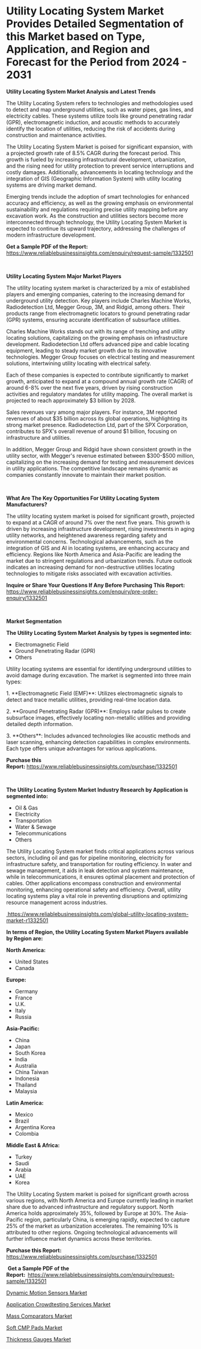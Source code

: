 <p><h1>Utility Locating System Market Provides Detailed Segmentation of this Market based on Type, Application, and Region and Forecast for the Period from 2024 - 2031</h1></p><p><strong>Utility Locating System Market Analysis and Latest Trends</strong></p>
<p><p>The Utility Locating System refers to technologies and methodologies used to detect and map underground utilities, such as water pipes, gas lines, and electricity cables. These systems utilize tools like ground penetrating radar (GPR), electromagnetic induction, and acoustic methods to accurately identify the location of utilities, reducing the risk of accidents during construction and maintenance activities.</p><p>The Utility Locating System Market is poised for significant expansion, with a projected growth rate of 8.5% CAGR during the forecast period. This growth is fueled by increasing infrastructural development, urbanization, and the rising need for utility protection to prevent service interruptions and costly damages. Additionally, advancements in locating technology and the integration of GIS (Geographic Information System) with utility locating systems are driving market demand. </p><p>Emerging trends include the adoption of smart technologies for enhanced accuracy and efficiency, as well as the growing emphasis on environmental sustainability and regulations requiring precise utility mapping before any excavation work. As the construction and utilities sectors become more interconnected through technology, the Utility Locating System Market is expected to continue its upward trajectory, addressing the challenges of modern infrastructure development.</p></p>
<p><strong>Get a Sample PDF of the Report:&nbsp;</strong> <a href="https://www.reliablebusinessinsights.com/enquiry/request-sample/1332501?utm_campaign=62&utm_medium=2&utm_source=Github&utm_content=ia&utm_term=01102024&utm_id=utility-locating-system">https://www.reliablebusinessinsights.com/enquiry/request-sample/1332501</a></p>
<p>&nbsp;</p>
<p><strong>Utility Locating System Major Market Players</strong></p>
<p><p>The utility locating system market is characterized by a mix of established players and emerging companies, catering to the increasing demand for underground utility detection. Key players include Charles Machine Works, Radiodetection Ltd, Megger Group, 3M, and Ridgid, among others. Their products range from electromagnetic locators to ground penetrating radar (GPR) systems, ensuring accurate identification of subsurface utilities.</p><p>Charles Machine Works stands out with its range of trenching and utility locating solutions, capitalizing on the growing emphasis on infrastructure development. Radiodetection Ltd offers advanced pipe and cable locating equipment, leading to steady market growth due to its innovative technologies. Megger Group focuses on electrical testing and measurement solutions, intertwining utility locating with electrical safety.</p><p>Each of these companies is expected to contribute significantly to market growth, anticipated to expand at a compound annual growth rate (CAGR) of around 6-8% over the next five years, driven by rising construction activities and regulatory mandates for utility mapping. The overall market is projected to reach approximately $3 billion by 2028.</p><p>Sales revenues vary among major players. For instance, 3M reported revenues of about $35 billion across its global operations, highlighting its strong market presence. Radiodetection Ltd, part of the SPX Corporation, contributes to SPX's overall revenue of around $1 billion, focusing on infrastructure and utilities.</p><p>In addition, Megger Group and Ridgid have shown consistent growth in the utility sector, with Megger's revenue estimated between $300-$500 million, capitalizing on the increasing demand for testing and measurement devices in utility applications. The competitive landscape remains dynamic as companies constantly innovate to maintain their market position.</p></p>
<p>&nbsp;</p>
<p><strong>What Are The Key Opportunities For Utility Locating System Manufacturers?</strong></p>
<p><p>The utility locating system market is poised for significant growth, projected to expand at a CAGR of around 7% over the next five years. This growth is driven by increasing infrastructure development, rising investments in aging utility networks, and heightened awareness regarding safety and environmental concerns. Technological advancements, such as the integration of GIS and AI in locating systems, are enhancing accuracy and efficiency. Regions like North America and Asia-Pacific are leading the market due to stringent regulations and urbanization trends. Future outlook indicates an increasing demand for non-destructive utilities locating technologies to mitigate risks associated with excavation activities.</p></p>
<p><strong>Inquire or Share Your Questions If Any Before Purchasing This Report:</strong> <a href="https://www.reliablebusinessinsights.com/enquiry/pre-order-enquiry/1332501?utm_campaign=62&utm_medium=2&utm_source=Github&utm_content=ia&utm_term=01102024&utm_id=utility-locating-system">https://www.reliablebusinessinsights.com/enquiry/pre-order-enquiry/1332501</a></p>
<p>&nbsp;</p>
<p><strong>Market Segmentation</strong></p>
<p><strong>The Utility Locating System Market Analysis by types is segmented into:</strong></p>
<p><ul><li>Electromagnetic Field</li><li>Ground Penetrating Radar (GPR)</li><li>Others</li></ul></p>
<p><p>Utility locating systems are essential for identifying underground utilities to avoid damage during excavation. The market is segmented into three main types: </p><p>1. **Electromagnetic Field (EMF)**: Utilizes electromagnetic signals to detect and trace metallic utilities, providing real-time location data. </p><p>2. **Ground Penetrating Radar (GPR)**: Employs radar pulses to create subsurface images, effectively locating non-metallic utilities and providing detailed depth information.</p><p>3. **Others**: Includes advanced technologies like acoustic methods and laser scanning, enhancing detection capabilities in complex environments. Each type offers unique advantages for various applications.</p></p>
<p><strong>Purchase this Report:&nbsp;</strong><a href="https://www.reliablebusinessinsights.com/purchase/1332501?utm_campaign=62&utm_medium=2&utm_source=Github&utm_content=ia&utm_term=01102024&utm_id=utility-locating-system">https://www.reliablebusinessinsights.com/purchase/1332501</a></p>
<p>&nbsp;</p>
<p><strong>The Utility Locating System Market Industry Research by Application is segmented into:</strong></p>
<p><ul><li>Oil & Gas</li><li>Electricity</li><li>Transportation</li><li>Water & Sewage</li><li>Telecommunications</li><li>Others</li></ul></p>
<p><p>The Utility Locating System market finds critical applications across various sectors, including oil and gas for pipeline monitoring, electricity for infrastructure safety, and transportation for routing efficiency. In water and sewage management, it aids in leak detection and system maintenance, while in telecommunications, it ensures optimal placement and protection of cables. Other applications encompass construction and environmental monitoring, enhancing operational safety and efficiency. Overall, utility locating systems play a vital role in preventing disruptions and optimizing resource management across industries.</p></p>
<p><a href="https://www.reliablebusinessinsights.com/global-utility-locating-system-market-r1332501?utm_campaign=62&utm_medium=2&utm_source=Github&utm_content=ia&utm_term=01102024&utm_id=utility-locating-system">&nbsp;https://www.reliablebusinessinsights.com/global-utility-locating-system-market-r1332501</a></p>
<p><strong>In terms of Region, the Utility Locating System Market Players available by Region are:</strong></p>
<p>
    <p> <strong> North America: </strong>
        <ul>
            <li>United States</li>
            <li>Canada</li>
        </ul>
        </p> 
    <p> <strong> Europe: </strong>
        <ul>
            <li>Germany</li>
            <li>France</li>
            <li>U.K.</li>
            <li>Italy</li>
            <li>Russia</li>
        </ul>
        </p> 
    <p> <strong> Asia-Pacific: </strong>
        <ul>
            <li>China</li>
            <li>Japan</li>
            <li>South Korea</li>
            <li>India</li>
            <li>Australia</li>
            <li>China Taiwan</li>
            <li>Indonesia</li>
            <li>Thailand</li>
            <li>Malaysia</li>
        </ul>
        </p> 
    <p> <strong> Latin America: </strong>
        <ul>
            <li>Mexico</li>
            <li>Brazil</li>
            <li>Argentina Korea</li>
            <li>Colombia</li>
        </ul>
        </p> 
    <p> <strong> Middle East & Africa: </strong>
        <ul>
            <li>Turkey</li>
            <li>Saudi</li>
            <li>Arabia</li>
            <li>UAE</li>
            <li>Korea</li>
        </ul>
    </p>
    </p>
<p><p>The Utility Locating System market is poised for significant growth across various regions, with North America and Europe currently leading in market share due to advanced infrastructure and regulatory support. North America holds approximately 35%, followed by Europe at 30%. The Asia-Pacific region, particularly China, is emerging rapidly, expected to capture 25% of the market as urbanization accelerates. The remaining 10% is attributed to other regions. Ongoing technological advancements will further influence market dynamics across these territories.</p></p>
<p><strong>Purchase this Report: </strong><a href="https://www.reliablebusinessinsights.com/purchase/1332501?utm_campaign=62&utm_medium=2&utm_source=Github&utm_content=ia&utm_term=01102024&utm_id=utility-locating-system">https://www.reliablebusinessinsights.com/purchase/1332501</a></p>
<p>&nbsp;<strong>Get a Sample PDF of the Report:&nbsp;&nbsp;</strong><a href="https://www.reliablebusinessinsights.com/enquiry/request-sample/1332501?utm_campaign=62&utm_medium=2&utm_source=Github&utm_content=ia&utm_term=01102024&utm_id=utility-locating-system">https://www.reliablebusinessinsights.com/enquiry/request-sample/1332501</a></p>
<p><strong></strong></p>
<p><p><a href="https://issuu.com/reportprime-2/docs/dynamic-motion-sensors-market-size-_5db58305b7aca9?utm_campaign=62&utm_medium=2&utm_source=Github&utm_content=ia&utm_term=01102024&utm_id=utility-locating-system">Dynamic Motion Sensors Market</a></p><p><a href="https://github.com/Annahawkins697/Market-Research-Report-List-1/blob/main/application-crowdtesting-services-market.md?utm_campaign=62&utm_medium=2&utm_source=Github&utm_content=ia&utm_term=01102024&utm_id=utility-locating-system">Application Crowdtesting Services Market</a></p><p><a href="https://www.linkedin.com/pulse/emerging-market-trends-regional-analysis-mass-comparators-cxa4f?utm_campaign=62&utm_medium=2&utm_source=Github&utm_content=ia&utm_term=01102024&utm_id=utility-locating-system">Mass Comparators Market</a></p><p><a href="https://issuu.com/reportprime-2/docs/soft-cmp-pads-market-size-2030.pptx_1fa1aee732e963?utm_campaign=62&utm_medium=2&utm_source=Github&utm_content=ia&utm_term=01102024&utm_id=utility-locating-system">Soft CMP Pads Market</a></p><p><a href="https://www.linkedin.com/pulse/strategic-market-insights-global-thickness-gauges-2024--mdg0f?utm_campaign=62&utm_medium=2&utm_source=Github&utm_content=ia&utm_term=01102024&utm_id=utility-locating-system">Thickness Gauges Market</a></p></p>